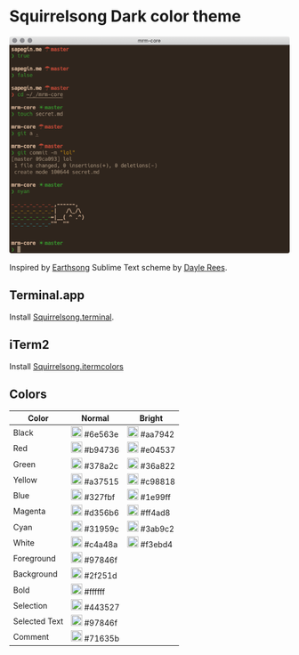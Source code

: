 # Squirrelsong Dark color theme

![Squirrelsong dark terminal color theme](squirrelsong_terminal.png)

Inspired by [Earthsong](https://github.com/daylerees/colour-schemes/blob/master/README.md#earthsong) Sublime Text scheme by [Dayle Rees](https://github.com/daylerees).

## Terminal.app

Install [Squirrelsong.terminal](https://raw.githubusercontent.com/sapegin/squirrelsong/master/Squirrelsong.terminal).

## iTerm2

Install [Squirrelsong.itermcolors](https://raw.githubusercontent.com/sapegin/squirrelsong/master/Squirrelsong.itermcolors)

## Colors




| Color   | Normal      | Bright      |
| ------- | ----------- | ----------- |
| Black   | <img src="http://www.thecolorapi.com/id?format=svg&named=false&hex=6e563e" width="20" height="20" alt=""> #6e563e  | <img src="http://www.thecolorapi.com/id?format=svg&named=false&hex=aa7942" width="20" height="20" alt=""> #aa7942 | 
| Red     | <img src="http://www.thecolorapi.com/id?format=svg&named=false&hex=b94736" width="20" height="20" alt=""> #b94736   | <img src="http://www.thecolorapi.com/id?format=svg&named=false&hex=e04537" width="20" height="20" alt=""> #e04537  |
| Green   | <img src="http://www.thecolorapi.com/id?format=svg&named=false&hex=378a2c" width="20" height="20" alt=""> #378a2c   | <img src="http://www.thecolorapi.com/id?format=svg&named=false&hex=36a822" width="20" height="20" alt=""> #36a822  |
| Yellow  | <img src="http://www.thecolorapi.com/id?format=svg&named=false&hex=a37515" width="20" height="20" alt=""> #a37515  | <img src="http://www.thecolorapi.com/id?format=svg&named=false&hex=c98818" width="20" height="20" alt=""> #c98818  |
| Blue    | <img src="http://www.thecolorapi.com/id?format=svg&named=false&hex=327fbf" width="20" height="20" alt=""> #327fbf | <img src="http://www.thecolorapi.com/id?format=svg&named=false&hex=1e99ff" width="20" height="20" alt=""> #1e99ff  |
| Magenta | <img src="http://www.thecolorapi.com/id?format=svg&named=false&hex=d356b6" width="20" height="20" alt=""> #d356b6  | <img src="http://www.thecolorapi.com/id?format=svg&named=false&hex=ff4ad8" width="20" height="20" alt=""> #ff4ad8  |
| Cyan    | <img src="http://www.thecolorapi.com/id?format=svg&named=false&hex=31959c" width="20" height="20" alt=""> #31959c  | <img src="http://www.thecolorapi.com/id?format=svg&named=false&hex=3ab9c2" width="20" height="20" alt=""> #3ab9c2  |
| White   | <img src="http://www.thecolorapi.com/id?format=svg&named=false&hex=c4a48a" width="20" height="20" alt=""> #c4a48a | <img src="http://www.thecolorapi.com/id?format=svg&named=false&hex=f3ebd4" width="20" height="20" alt=""> #f3ebd4 |
| Foreground | <img src="http://www.thecolorapi.com/id?format=svg&named=false&hex=97846f" width="20" height="20" alt=""> #97846f | |
| Background | <img src="http://www.thecolorapi.com/id?format=svg&named=false&hex=2f251d" width="20" height="20" alt=""> #2f251d | |
| Bold    | <img src="http://www.thecolorapi.com/id?format=svg&named=false&hex=ffffff" width="20" height="20" alt=""> #ffffff | |
| Selection | <img src="http://www.thecolorapi.com/id?format=svg&named=false&hex=443527" width="20" height="20" alt=""> #443527 | |
| Selected Text | <img src="http://www.thecolorapi.com/id?format=svg&named=false&hex=97846f" width="20" height="20" alt=""> #97846f | |
| Comment | <img src="http://www.thecolorapi.com/id?format=svg&named=false&hex=71635b" width="20" height="20" alt=""> #71635b | |
